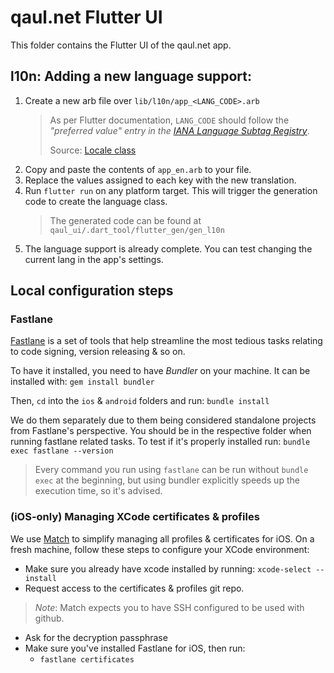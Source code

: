 # qaul.net Flutter UI

This folder contains the Flutter UI of the qaul.net app.

## l10n: Adding a new language support:

1. Create a new arb file over `lib/l10n/app_<LANG_CODE>.arb`
    > As per Flutter documentation, `LANG_CODE` should follow the _"preferred value" entry in the [IANA Language Subtag Registry](https://www.iana.org/assignments/language-subtag-registry/language-subtag-registry)_.
    > 
    > Source: [Locale class](https://api.flutter.dev/flutter/dart-ui/Locale-class.html)
1. Copy and paste the contents of `app_en.arb` to your file. 
1. Replace the values assigned to each key with the new translation.
1. Run `flutter run` on any platform target. This will trigger the generation code to create the language class.
    > The generated code can be found at `qaul_ui/.dart_tool/flutter_gen/gen_l10n`
1. The language support is already complete. You can test changing the current lang in the app's settings.

## Local configuration steps

### Fastlane

[Fastlane](https://docs.fastlane.tools) is a set of tools that help streamline the most tedious tasks relating to code signing, version releasing & so on.

To have it installed, you need to have *Bundler* on your machine. It can be installed with:
`gem install bundler`

Then, `cd` into the `ios` & `android` folders and run:
`bundle install`

We do them separately due to them being considered standalone projects from Fastlane's perspective.
You should be in the respective folder when running fastlane related tasks.
To test if it's properly installed run:
`bundle exec fastlane --version`
> Every command you run using `fastlane` can be run without `bundle exec` at the beginning, but using
> bundler explicitly speeds up the execution time, so it's advised.
 
### (iOS-only) Managing XCode certificates & profiles

We use [Match](https://docs.fastlane.tools/actions/match/) to simplify managing all profiles & certificates for iOS.
On a fresh machine, follow these steps to configure your XCode environment:

* Make sure you already have xcode installed by running: `xcode-select --install`
* Request access to the certificates & profiles git repo.
> *Note*: Match expects you to have SSH configured to be used with github.
* Ask for the decryption passphrase
* Make sure you've installed Fastlane for iOS, then run:
  * `fastlane certificates`

